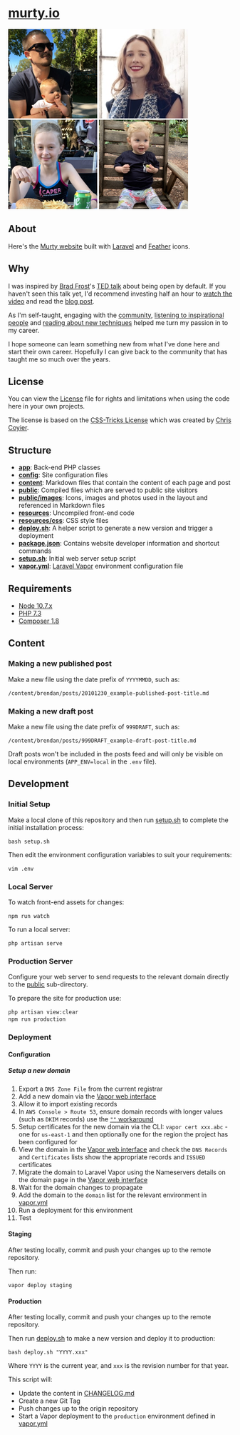 [murty.io](https://murty.io)
=======

[![Brendan](/public/images/brendan/brendan-murty.jpg)](https://murty.io/brendan) [![Ella](/public/images/ella/ella_condon.jpg)](https://ellacondon.com/) [![Isla](/public/images/isla/isla-murty.jpg)](https://murty.io/isla) [![Freya](/public/images/freya/freya-murty.jpg)](https://murty.io/freya)

## About

Here's the [Murty website](https://murty.io) built with [Laravel](https://laravel.com/) and [Feather](http://feathericons.com) icons.

## Why

I was inspired by [Brad Frost](https://github.com/bradfrost)'s [TED talk](https://twitter.com/brad_frost/status/476515058738925568) about being open by default. If you haven't seen this talk yet, I'd recommend investing half an hour to [watch the video](https://www.youtube.com/watch?v=7rW9vTrN6OU) and read the [blog post](http://bradfrostweb.com/blog/post/creative-exhaust/).

As I'm self-taught, engaging with the [community](https://twitter.com/brendanmurty/lists/development/members), [listening to inspirational people](http://boagworld.com/show) and [reading about new techniques](https://signalvnoise.com/programming) helped me turn my passion in to my career.

I hope someone can learn something new from what I've done here and start their own career. Hopefully I can give back to the community that has taught me so much over the years.

## License

You can view the [License](LICENSE.md) file for rights and limitations when using the code here in your own projects.

The license is based on the [CSS-Tricks License](https://css-tricks.com/license/) which was created by [Chris Coyier](https://github.com/chriscoyier/).

## Structure

- **[app](app/)**: Back-end PHP classes
- **[config](config/)**: Site configuration files
- **[content](content)**: Markdown files that contain the content of each page and post
- **[public](public/)**: Compiled files which are served to public site visitors
- **[public/images](public/images/)**: Icons, images and photos used in the layout and referenced in Markdown files
- **[resources](resources)**: Uncompiled front-end code
- **[resources/css](resources/css)**: CSS style files
- **[deploy.sh](deploy.sh)**: A helper script to generate a new version and trigger a deployment
- **[package.json](package.json)**: Contains website developer information and shortcut commands
- **[setup.sh](setup.sh)**: Initial web server setup script
- **[vapor.yml](vapor.yml)**: [Laravel Vapor](https://vapor.laravel.com/) environment configuration file

## Requirements

- [Node 10.7.x](https://nodejs.org/en/download/package-manager/)
- [PHP 7.3](https://www.php.net/manual/en/install.php)
- [Composer 1.8](https://getcomposer.org/download/)

## Content

### Making a new published post

Make a new file using the date prefix of `YYYYMMDD`, such as:

```
/content/brendan/posts/20101230_example-published-post-title.md
```

### Making a new draft post

Make a new file using the date prefix of `999DRAFT`, such as:

```
/content/brendan/posts/999DRAFT_example-draft-post-title.md
```

Draft posts won't be included in the posts feed and will only be visible on local environments (`APP_ENV=local` in the `.env` file).

## Development

### Initial Setup

Make a local clone of this repository and then run [setup.sh](setup.sh) to complete the initial installation process:

```
bash setup.sh
```

Then edit the environment configuration variables to suit your requirements:

```
vim .env
```

### Local Server

To watch front-end assets for changes:

```
npm run watch
```

To run a local server:

```
php artisan serve
```

### Production Server

Configure your web server to send requests to the relevant domain directly to the [public](public/) sub-directory.

To prepare the site for production use:

```
php artisan view:clear
npm run production
```

### Deployment

#### Configuration

##### Setup a new domain

1. Export a `DNS Zone File` from the current registrar
2. Add a new domain via the [Vapor web interface](https://vapor.laravel.com/app/)
3. Allow it to import existing records
4. In `AWS Console > Route 53`, ensure domain records with longer values (such as `DKIM` records) use the [`""` workaround](https://aws.amazon.com/premiumsupport/knowledge-center/txtrdatatoolong-error/)
5. Setup certificates for the new domain via the CLI: `vapor cert xxx.abc` - one for `us-east-1` and then optionally one for the region the project has been configured for
6. View the domain in the [Vapor web interface](https://vapor.laravel.com/app/) and check the `DNS Records` and `Certificates` lists show the appropriate records and `ISSUED` certificates
7. Migrate the domain to Laravel Vapor using the Nameservers details on the domain page in the [Vapor web interface](https://vapor.laravel.com/app/)
8. Wait for the domain changes to propagate
9. Add the domain to the `domain` list for the relevant environment in [vapor.yml](vapor.yml)
10. Run a deployment for this environment
11. Test

#### Staging

After testing locally, commit and push your changes up to the remote repository.

Then run:

```
vapor deploy staging
```

#### Production

After testing locally, commit and push your changes up to the remote repository.

Then run [deploy.sh](deploy.sh) to make a new version and deploy it to production:

```
bash deploy.sh "YYYY.xxx"
```

Where `YYYY` is the current year, and `xxx` is the revision number for that year.

This script will:

- Update the content in [CHANGELOG.md](CHANGELOG.md)
- Create a new Git Tag
- Push changes up to the origin repository
- Start a Vapor deployment to the `production` environment defined in [vapor.yml](vapor.yml)
